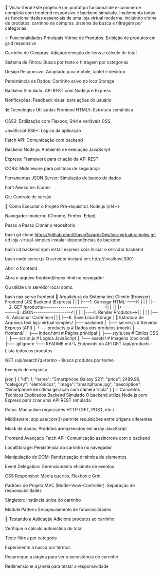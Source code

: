 📖 Visão Geral
Este projeto é um protótipo funcional de e-commerce completo com frontend responsivo e backend simulado. Implementa todas as funcionalidades essenciais de uma loja virtual moderna, incluindo vitrine de produtos, carrinho de compras, sistema de busca e filtragem por categorias.

✨ Funcionalidades Principais
Vitrine de Produtos: Exibição de produtos em grid responsivo

Carrinho de Compras: Adição/remoção de itens e cálculo de total

Sistema de Filtros: Busca por texto e filtragem por categorias

Design Responsivo: Adaptado para mobile, tablet e desktop

Persistência de Dados: Carrinho salvo no localStorage

Backend Simulado: API REST com Node.js e Express

Notificações: Feedback visual para ações do usuário

🛠️ Tecnologias Utilizadas
Frontend
HTML5: Estrutura semântica

CSS3: Estilização com Flexbox, Grid e variáveis CSS

JavaScript ES6+: Lógica da aplicação

Fetch API: Comunicação com backend

Backend
Node.js: Ambiente de execução JavaScript

Express: Framework para criação da API REST

CORS: Middleware para políticas de segurança

Ferramentas
JSON Server: Simulação de banco de dados

Font Awesome: Ícones

Git: Controle de versão

🚀 Como Executar o Projeto
Pré-requisitos
Node.js (v14+)

Navegador moderno (Chrome, Firefox, Edge)

Passo a Passo
Clonar o repositório

bash
git clone https://github.com/OtavioTavaresDev/loja-virtual-simples.git
cd loja-virtual-simples
Instalar dependências do backend

bash
cd backend
npm install express cors
Iniciar o servidor backend

bash
node server.js
O servidor iniciará em: http://localhost:3001

Abrir o frontend

Abra o arquivo frontend/index.html no navegador

Ou utilize um servidor local como:

bash
npx serve frontend
🧠 Arquitetura do Sistema
text
Cliente (Browser)          Frontend (JS)          Backend (Express)
     |                         |                         |
     |----1. Carregar HTML---->|                         |
     |                         |                         |
     |----2. GET /products------------------------------>|
     |                         |                         |
     |<-----------------------3. JSON-------------------<|
     |                         |                         |
     |----4. Render Produtos-->|                         |
     |                         |                         |
     |----5. Adicionar Carrinho->|                         |
     |                         |---6. Save LocalStorage  |
📂 Estrutura de Arquivos
text
loja-virtual-simples/
├── backend/
│   ├── server.js         # Servidor Express (API)
│   └── products.js       # Dados dos produtos (mock)
├── frontend/
│   ├── index.html        # Página principal
│   ├── style.css         # Estilos CSS
│   ├── script.js         # Lógica JavaScript
│   └── assets/           # Imagens (opcional)
├── .gitignore
└── README.md
🔍 Endpoints da API
GET /api/products - Lista todos os produtos

GET /api/search?q=termo - Busca produtos por termo

Exemplo de resposta:

json
[
  {
    "id": 1,
    "name": "Smartphone Galaxy S21",
    "price": 2499.99,
    "category": "eletrônicos",
    "image": "smartphone.jpg",
    "description": "Smartphone de última geração com câmera tripla"
  }
]
💡 Conceitos Técnicos Explicados
Backend Simulado
O backend utiliza Node.js com Express para criar uma API REST simulada:

Rotas: Manipulam requisições HTTP (GET, POST, etc.)

Middleware: app.use(cors()) permite requisições entre origens diferentes

Mock de dados: Produtos armazenados em array JavaScript

Frontend Avançado
Fetch API: Comunicação assíncrona com o backend

LocalStorage: Persistência do carrinho no navegador

Manipulação do DOM: Renderização dinâmica de elementos

Event Delegation: Gerenciamento eficiente de eventos

CSS Responsivo: Media queries, Flexbox e Grid

Padrões de Projeto
MVC (Model-View-Controller): Separação de responsabilidades

Singleton: Instância única do carrinho

Module Pattern: Encapsulamento de funcionalidades

🧪 Testando a Aplicação
Adicione produtos ao carrinho

Verifique o cálculo automático do total

Teste filtros por categoria

Experimente a busca por termos

Recarregue a página para ver a persistência do carrinho

Redimensione a janela para testar a responsividade
